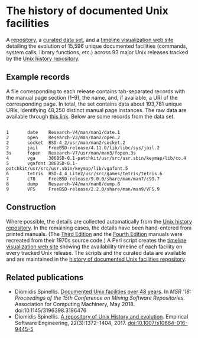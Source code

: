 # The history of documented Unix facilities
A [repository](https://github.com/dspinellis/unix-history-man),
a [curated data set](https://dspinellis.github.io/unix-history-man/data.zip),
and a [timeline visualization web site](https://dspinellis.github.io/unix-history-man/index.html)
detailing the evolution of 15,596 unique documented facilities
(commands, system calls, library functions, etc.)
across 93 major Unix releases tracked by the
[Unix history repository](https://github.com/dspinellis/unix-history-repo).


## Example records
A file corresponding to each release contains tab-separated records
with the manual page section (1–9), the name,
and, if available, a URI of the corresponding page.
In total, the set contains data about 193,781 unique URIs,
identifying 48,250 distinct manual page instances.
The raw data are available through
[this link](https://dspinellis.github.io/unix-history-man/data.zip).
Below are some records from the data set.
```

1       date    Research-V4/man/man1/date.1
2       open    Research-V3/man/man2/open.2
2       socket  BSD-4_2/usr/man/man2/socket.2
2       jail    FreeBSD-release/4.11.0/lib/libc/sys/jail.2
3s      fopen   Research-V7/usr/man/man3/fopen.3s
4       vga     386BSD-0.1-patchkit/usr/src/usr.sbin/keymap/lib/co.4
5       vgafont 386BSD-0.1-patchkit/usr/src/usr.sbin/keymap/lib/vgafont.5
6       tetris  BSD-4_4_Lite2/usr/src/games/tetris/tetris.6
7       c78     FreeBSD-release/9.0.0/share/man/man7/c99.7
8       dump    Research-V4/man/man8/dump.8
9       VFS     FreeBSD-release/2.2.0/share/man/man9/VFS.9
```

## Construction
Where possible, the details are collected automatically from the
[Unix history repository](https://github.com/dspinellis/unix-history-repo).
In the remaining cases, the details have been hand-entered from printed
manuals.
(The [Third Edition](https://github.com/dspinellis/unix-v3man) and
the [Fourth Edition](https://github.com/dspinellis/unix-v4man)
manuals were recreated from their 1970s source code.)
A Perl script creates the
[timeline visualization web site](https://dspinellis.github.io/unix-history-man/index.html)
showing the availability timeline of each facility
on every tracked Unix release.
The scripts and the curated data are available and are
maintained in the
[history of documented Unix facilities repository](https://github.com/dspinellis/unix-history-man).

## Related publications
* Diomidis Spinellis. [Documented Unix facilities over 48 years](https://www.dmst.aueb.gr/dds/pubs/conf/2018-MSR-Unix-man/html/unix-man.pdf).  In
*MSR '18: Proceedings of the 15th Conference on Mining Software Repositories*.
Association for Computing Machinery, May 2018. doi:10.1145/3196398.3196476
* Diomidis Spinellis.
[A repository of Unix History and evolution](http://www.dmst.aueb.gr/dds/pubs/jrnl/2016-EMPSE-unix-history/html/unix-history.html).
Empirical Software Engineering, 22(3):1372–1404, 2017.
[doi:10.1007/s10664-016-9445-5](http://dx.doi.org/10.1007/s10664-016-9445-5)
